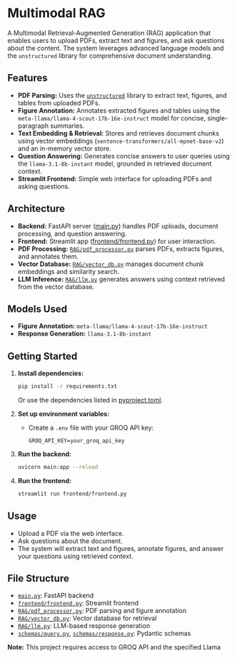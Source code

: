 # Multimodal RAG

A Multimodal Retrieval-Augmented Generation (RAG) application that enables users to upload PDFs, extract text and figures, and ask questions about the content. The system leverages advanced language models and the `unstructured` library for comprehensive document understanding.

## Features

- **PDF Parsing:** Uses the [`unstructured`](https://github.com/Unstructured-IO/unstructured) library to extract text, figures, and tables from uploaded PDFs.
- **Figure Annotation:** Annotates extracted figures and tables using the `meta-llama/llama-4-scout-17b-16e-instruct` model for concise, single-paragraph summaries.
- **Text Embedding & Retrieval:** Stores and retrieves document chunks using vector embeddings (`sentence-transformers/all-mpnet-base-v2`) and an in-memory vector store.
- **Question Answering:** Generates concise answers to user queries using the `llama-3.1-8b-instant` model, grounded in retrieved document context.
- **Streamlit Frontend:** Simple web interface for uploading PDFs and asking questions.

## Architecture

- **Backend:** FastAPI server ([main.py](main.py)) handles PDF uploads, document processing, and question answering.
- **Frontend:** Streamlit app ([frontend/frontend.py](frontend/frontend.py)) for user interaction.
- **PDF Processing:** [`RAG/pdf_processor.py`](RAG/pdf_processor.py) parses PDFs, extracts figures, and annotates them.
- **Vector Database:** [`RAG/vector_db.py`](RAG/vector_db.py) manages document chunk embeddings and similarity search.
- **LLM Inference:** [`RAG/llm.py`](RAG/llm.py) generates answers using context retrieved from the vector database.

## Models Used

- **Figure Annotation:** `meta-llama/llama-4-scout-17b-16e-instruct`
- **Response Generation:** `llama-3.1-8b-instant`

## Getting Started

1. **Install dependencies:**
   ```sh
   pip install -r requirements.txt
   ```
   Or use the dependencies listed in [pyproject.toml](pyproject.toml).

2. **Set up environment variables:**
   - Create a `.env` file with your GROQ API key:
     ```
     GROQ_API_KEY=your_groq_api_key
     ```

3. **Run the backend:**
   ```sh
   uvicorn main:app --reload
   ```

4. **Run the frontend:**
   ```sh
   streamlit run frontend/frontend.py
   ```

## Usage

- Upload a PDF via the web interface.
- Ask questions about the document.
- The system will extract text and figures, annotate figures, and answer your questions using retrieved context.

## File Structure

- [`main.py`](main.py): FastAPI backend
- [`frontend/frontend.py`](frontend/frontend.py): Streamlit frontend
- [`RAG/pdf_processor.py`](RAG/pdf_processor.py): PDF parsing and figure annotation
- [`RAG/vector_db.py`](RAG/vector_db.py): Vector database for retrieval
- [`RAG/llm.py`](RAG/llm.py): LLM-based response generation
- [`schemas/query.py`](schemas/query.py), [`schemas/response.py`](schemas/response.py): Pydantic schemas


**Note:** This project requires access to GROQ API and the specified Llama
